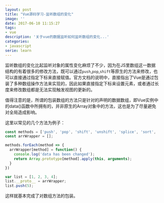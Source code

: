 ```yaml
---
layout: post
title: "Vue源码学习-监听数组的变化"
image: ''
date: 2017-06-10 11:15:27
tags:
- vue 
description: '关于vue的数据监听如何监听数组的变化...'
categories:
- javascript
serie: learn
---
```


监听数组的变化比起监听对象的属性变化麻烦了不少，因为在JS里数组这一数据结构的有着很多的修改方法，既可以通过`push`,`pop`,`shift`等原生的方法来修改，也可以直接通过指定下标来直接赋值。官方文档的说明中，直接指出了Vue是通过包装了多种数组操作方法来实现的，因此如果直接指定下标来设置元素，或者通过长度来修改数组都是无法实现触发视图的更新的。

值得注意的是，所谓的包装数组的方法只是针对的声明的数据数组，即Vue实例中的data()函数中所拥有的，并非原生的Array对象中的方法，这也是为了尽量避免对全局造成影响。

这里以常见的几个方法为例子：
```javascript
const methods = ['push', 'pop', 'shift', 'unshift', 'splice', 'sort', 'reverse'];
const arrWrapper = [];

methods.forEach(method => {
  arrWrapper[method] = function() {
    console.log('data has been changed');
    return Array.prototype[method].apply(this, arguments);
  }
})

var list = [1, 2, 3, 4];
list.__proto__ = arrWrapper;
list.push(5);
```
这样就基本完成了对数组方法的包装。

